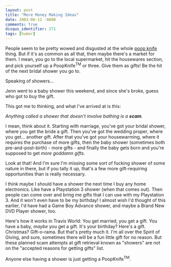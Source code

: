 ```yaml
---
layout: post
title: "More Money Making Ideas"
date: 2003-06-12 -0800
comments: true
disqus_identifier: 271
tags: [humor]
---
```

People seem to be pretty wowed and disgusted at the whole [poop
knife](/archive/2003/06/09/mysterious-silverware.aspx) thing. But if
it's as common as all that, then maybe there's a market for them. I
mean, you go to the local supermarket, hit the housewares section, and
pick yourself up a PoopKnife<sup>TM</sup> or three. Give them as gifts! Be the
hit of the next bridal shower you go to.

 Speaking of showers...

 Jenn went to a baby shower this weekend, and since she's broke, guess
who got to buy the gift.

 This got me to thinking, and what I've arrived at is this:

 *Anything called a shower that doesn't involve bathing is a **scam**.*

 I mean, think about it. Starting with marriage, you've got your bridal
shower, where you get the bride a gift. Then you've got the wedding
proper, where you get... another gift. After that you've got your
housewarming, where it requires the purchase of more gifts, then the
baby shower (sometimes both pre-and-post-birth) - more gifts - and
finally the baby gets born and you're supposed to get *more goddamn
gifts*.

 Look at that! And I'm sure I'm missing some sort of fucking shower of
some nature in there, but if you tally it up, that's a few more
gift-requiring opportunities than is really necessary.

 I think maybe I should have a shower the next time I buy any home
electronics. Like have a Playstation 3 shower (when that comes out).
Then people can come over and bring me gifts that I can use with my
Playstation 3. And it won't even have to be my birthday! I almost wish
I'd thought of this earlier, I'd have had a Game Boy Advance shower, and
maybe a Brand New DVD Player shower, too.

 Here's how it works in Travis World: You get married, you get a gift.
You have a baby, *maybe* you get a gift. It's your birthday? Here's a
gift. Christmas? Gift-o-rama. But that's pretty much it. I'm all over
the Spirit of Giving, and sure, sometimes there will be a fun little
gift for no reason. But these planned scam attempts at gift retrieval
known as "showers" are not on the "accepted reasons for getting gifts"
list.

 Anyone else having a shower is just getting a PoopKnife<sup>TM</sup>.
